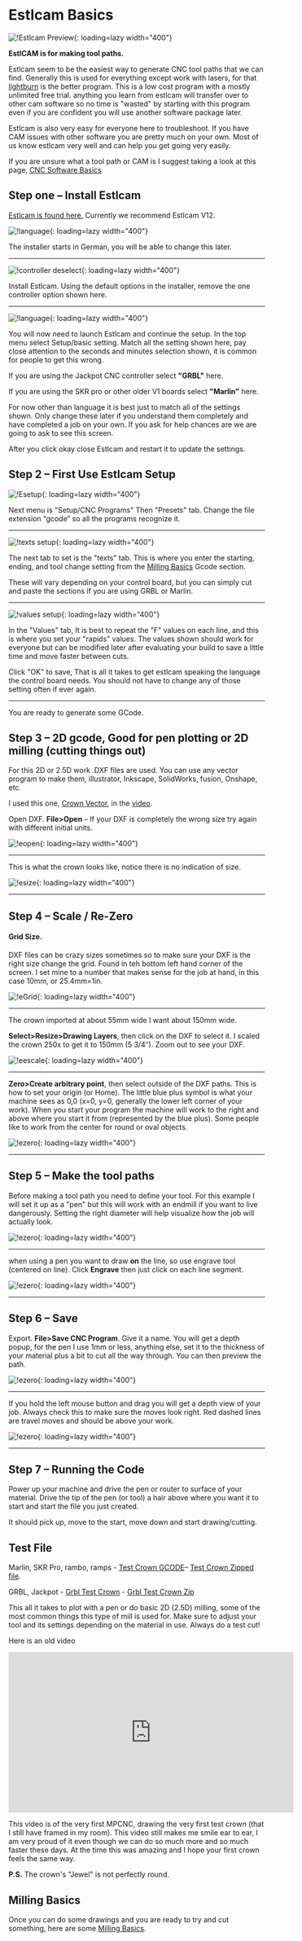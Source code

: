 # Estlcam Basics


![!Estlcam Preview](../img/old/2015/05/ESTLCAM.png){: loading=lazy width="400"}

**EstlCAM is for making tool paths.**

Estlcam seem to be the easiest way to generate CNC tool paths that we can find. Generally this is used for everything except work with lasers, for that [lightburn](../tools/lasers.md/#lightburn) is the better program. This is a low cost program with a mostly unlimited free trial. anything you learn from estlcam will transfer over to other cam software so no time is "wasted" by starting with this program even if you are confident you will use another software package later.

Estlcam is also very easy for everyone here to troubleshoot. If you have CAM issues with other software you are pretty much on your own. Most of us know estlcam very well and can help you get going very easily.

If you are unsure what a tool path or CAM is I suggest taking a look at this page, [CNC Software Basics](../learn/software_overview.md/#tool-path-generationcam)

## Step one – Install Estlcam

[Estlcam is found here.](http://estlcam.com) Currently we recommend Estlcam V12.

![!language](../img/software/es1.jpg){: loading=lazy width="400"}

The installer starts in German, you will be able to change this later.

---

![!controller deselect](../img/software/es2.jpg){: loading=lazy width="400"}

Install Estlcam. Using the default options in the installer, remove the one controller option shown here.

---

![!language](../img/software/es3.jpg){: loading=lazy width="400"}

 You will now need to launch Estlcam and continue the setup. In the top menu select Setup/basic setting. Match all the setting shown here, pay close attention to the seconds and minutes selection shown, it is common for people to get this wrong.

 If you are using the Jackpot CNC controller select **"GRBL"** here.

 If you are using the SKR pro or other older V1 boards select **"Marlin"** here.

 For now other than language it is best just to match all of the settings shown. Only change these later if you understand them completely and have completed a job on your own. If you ask for help chances are we are going to ask to see this screen.

After you click okay close Estlcam and restart it to update the settings.


## Step 2 – First Use Estlcam Setup


![!Esetup](../img/software/e4.jpg){: loading=lazy width="400"}

Next menu is "Setup/CNC Programs" Then "Presets" tab. Change the file extension “gcode” so all the programs recognize it.

---

![!texts setup](../img/software/es5.jpg){: loading=lazy width="400"}

The next tab to set is the "texts" tab. This is where you enter the starting, ending, and tool change setting from the [Milling Basics](../tools/milling-basics.md/#starting-gcode) Gcode section. 

These will vary depending on your control board, but you can simply cut and paste the sections if you are using GRBL or Marlin.

---

![!values setup](../img/software/es6.jpg){: loading=lazy width="400"}

In the "Values" tab, It is best to repeat the "F" values on each line, and this is where you set your "rapids" values. The values shown should work for everyone but can be modified later after evaluating your build to save a little time and move faster between cuts.

Click "OK" to save, That is all it takes to get estlcam speaking the language the control board needs. You should not have to change any of those setting often if ever again.

---

You are ready to generate some GCode.

## Step 3 – 2D gcode, Good for pen plotting or 2D milling (cutting things out)

For this 2D or 2.5D work .DXF files are used. You can use any vector program to make them,
illustrator, Inkscape, SolidWorks, fusion, Onshape, etc.

I used this one, [Crown Vector](../img/software/crown.zip), in the [video](https://youtu.be/s8YwkcK3P9U).

Open DXF. **File>Open** – If your DXF is completely the wrong size try again with different initial
units.

![!eopen](../img/software/es8.jpg){: loading=lazy width="400"}

---

This is what the crown looks like, notice there is no indication of size.

![!esize](../img/software/es9.jpg){: loading=lazy width="400"}

---

## Step 4 – Scale / Re-Zero


#### Grid Size. 

DXF files can be crazy sizes sometimes so to make sure your DXF is the right size change the
grid. Found in teh bottom left hand corner of the screen. I set mine to a number that makes sense for the job at hand, in this case 10mm, or 25.4mm=1in.

![!eGrid](../img/software/es10.jpg){: loading=lazy width="400"}

---

The crown imported at about 55mm wide I want about 150mm wide.

**Select>Resize>Drawing Layers**, then click on the DXF to select it. I scaled the crown 250x to get it
to 150mm (5 3/4″).  Zoom out to see your DXF.

![!eescale](../img/software/es11.jpg){: loading=lazy width="400"}

---

**Zero>Create arbitrary point**, then select outside of the DXF paths. This is how to set your origin
(or Home). The little blue plus symbol is what your machine sees as 0,0 (x=0, y=0, generally the
lower left corner of your work). When you start your program the machine will work to the right and
above where you start it from (represented by the blue plus). Some people like to work from the
center for round or oval objects.

![!ezero](../img/software/es12.jpg){: loading=lazy width="400"}

---

## Step 5 – Make the tool paths

Before making a tool path you need to define your tool. For this example I will set it up as a "pen" but this will work with an endmill if you want to live dangerously. Setting the right diameter will help visualize how the job will actually look.

![!ezero](../img/software/espen.jpg){: loading=lazy width="400"}

---

when using a pen you want to draw **on** the line, so use engrave tool (centered on line). Click **Engrave** then just click on each line segment.

![!ezero](../img/software/espaths.jpg){: loading=lazy width="400"}

---

## Step 6 – Save

Export. **File>Save CNC Program**. Give it a name. You will get a depth popup, for the pen I use 1mm or
less, anything else, set it to the thickness of your material plus a bit to cut all the way through.
You can then preview the path.

![!ezero](../img/software/essim.jpg){: loading=lazy width="400"}

---

If you hold the left mouse button and drag you will get a depth view of your job. Always check this to make sure the moves look right. Red dashed lines are travel moves and should be above your work.

![!ezero](../img/software/esleftmouse.jpg){: loading=lazy width="400"}

---

## Step 7 – Running the Code

Power up your machine and drive the pen or router to surface of your material. Drive the tip of the pen (or tool) a hair above where you want it to start and start the file you just created. 

It should pick up, move to the start, move down and start drawing/cutting. 

## Test File

Marlin, SKR Pro, rambo, ramps -  [Test Crown GCODE](../img/old/2015/09/Test-Crown-12mms.gcode)– [Test Crown Zipped file](../img/Test-Crown-12mms.zip).

GRBL, Jackpot - [Grbl Test Crown](../img/software/crownGRBL.gcode) - [Grbl Test Crown Zip](../img/software/crownGRBL.zip)

This all it takes to plot with a pen or do basic 2D (2.5D) milling, some of the most common
things this type of mill is used for. Make sure to adjust your tool and its settings depending on
the material in use. Always do a test cut!

Here is an old video

<iframe width="560" height="315" src="https://www.youtube.com/embed/s8YwkcK3P9U"
  title="YouTube video player" frameborder="0" allow="accelerometer; autoplay;
  clipboard-write; encrypted-media; gyroscope; picture-in-picture" allowfullscreen></iframe>

This video is of the very first MPCNC, drawing the very first test crown (that I still have framed in my room). This video still makes me smile ear to ear, I am very proud of it even though we can do so much more and so much faster these days. At the time this was amazing and I hope your first crown feels the same way.

**P.S.** The crown's "Jewel" is not perfectly round. 

## Milling Basics

Once you can do some drawings and you are ready to try and cut something, here are some [Milling Basics](../tools/milling-basics.md).

